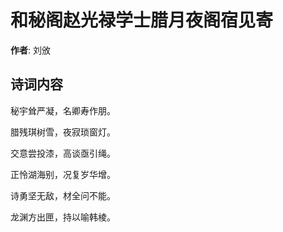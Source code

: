 # 和秘阁赵光禄学士腊月夜阁宿见寄

**作者**: 刘攽

## 诗词内容

秘宇耸严凝，名卿寿作朋。

腊残琪树雪，夜寂琐窗灯。

交意尝投漆，高谈亟引绳。

正怜湖海别，况复岁华增。

诗勇坚无敌，材全问不能。

龙渊方出匣，持以喻韩棱。

